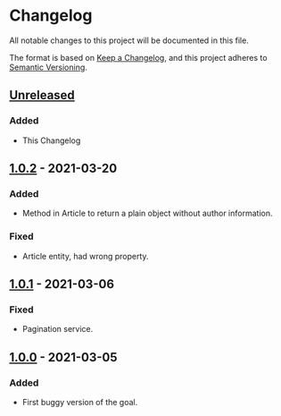 # Changelog

All notable changes to this project will be documented in this file.

The format is based on [Keep a Changelog](https://keepachangelog.com/en/1.0.0/),
and this project adheres to [Semantic Versioning](https://semver.org/spec/v2.0.0.html).

## [Unreleased]

### Added

- This Changelog

## [1.0.2] - 2021-03-20

### Added

- Method in Article to return a plain object without author information.

### Fixed

- Article entity, had wrong property.

## [1.0.1] - 2021-03-06

### Fixed

- Pagination service.

## [1.0.0] - 2021-03-05

### Added

- First buggy version of the goal.

[Unreleased]: https://github.com/cpmachado/byblos-lite/compare/v1.0.2...HEAD
[1.0.2]: https://github.com/cpmachado/byblos-lite/compare/v1.0.1...v1.0.2
[1.0.1]: https://github.com/cpmachado/byblos-lite/compare/v1.0.0...v1.0.1
[1.0.0]: https://github.com/cpmachado/byblos-lite/releases/tag/v1.0.0
